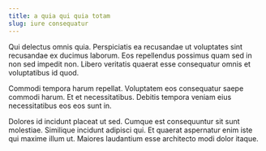 ```yaml
---
title: a quia qui quia totam
slug: iure consequatur
---
```


Qui delectus omnis quia. Perspiciatis ea recusandae ut voluptates sint recusandae ex ducimus laborum. Eos repellendus possimus quam sed in non sed impedit non. Libero veritatis quaerat esse consequatur omnis et voluptatibus id quod.

Commodi tempora harum repellat. Voluptatem eos consequatur saepe commodi harum. Et et necessitatibus. Debitis tempora veniam eius necessitatibus eos eos sunt in.

Dolores id incidunt placeat ut sed. Cumque est consequuntur sit sunt molestiae. Similique incidunt adipisci qui. Et quaerat aspernatur enim iste qui maxime illum ut. Maiores laudantium esse architecto modi dolor itaque.
